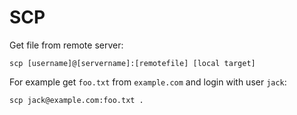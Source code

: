 # SCP

Get file from remote server:

    scp [username]@[servername]:[remotefile] [local target]

For example get `foo.txt` from `example.com` and login with user `jack`:

    scp jack@example.com:foo.txt .

    
